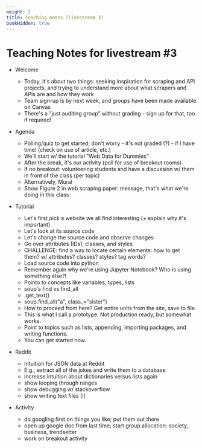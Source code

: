 ```yaml
---
weight: 2
title: Teaching notes (livestream 3)
bookHidden: true
---
```



# Teaching Notes for livestream #3

- Welcome
  - Today, it's about two things: seeking inspiration for scraping and API projects, and trying to understand more about what scrapers and APIs are and how they work
  - Team sign-up is by next week, and groups have been made available on Canvas
  - There's a "just auditing group" without grading - sign up for that, too if required!
- Agenda
  - Polling/quiz to get started; don't worry - it's not graded (?) - if I have time! (check on use of article, etc.)
  - We'll start w/ the tutorial "Web Data for Dummies"
  - After the break, it's our activity (poll for use of breakout rooms)
  - If no breakout: volunteering students and have a discussion w/ them in front of the class (per topic)
  - Alternatively, Mural
  - Show Figure 2 in web scraping paper: message, that's what we're doing in this class
- Tutorial
  - Let's first pick a website we all find interesting (+ explain why it's important)
  - Let's look at its source code
  - Let's change the source code and observe changes
  - Go over attributes (IDs), classes, and styles
  - CHALLENGE: find a way to locate certain elements: how to get them? w/ attributes? classes? styles? tag words?
  - Load source code into python
  - Remember again why we're using Jupyter Notebook? Who is using something else?!
  - Pointo to concepts like variables, types, lists
  - soup's find vs find_all
  - .get_text()
  - soup.find_all("a", class_="sister")
  - How to proceed from here? Get entire units from the site, save to file.
  - This is what I call a prototype. Not production ready, but somewhat works.
  - Point to topics such as lists, appending, importing packages, and writing functions.
  - You can get started now.

- Reddit
  - Intuition for JSON data at Reddit
  - E.g., extract all of the jokes and write them to a database
  - increase intuition about dictionaries versus lists again
  - show looping through ranges
  - show debugging w/ stackoverflow
  - show writing text files (!)


- Activity
  - do googling first on things you like; put them out there
  - open up google doc from last time; start group allocation: society, business, trendsetter
  - work on breakout activity
